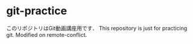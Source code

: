 # git-practice
このリポジトリはGit動画講座用です．
This repository is just for practicing git.
Modified on remote-conflict.
